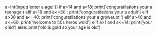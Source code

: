 a=int(input('enter a age:'))
if a>14 and a<18:
    print('conguratilations  your a teenage')
elif a>18 and a<=30 :
    print('conguratilations your a adult')
elif a>30 and a<=40:
    print('conguratilations your a groweupt ')
elif a>40 and a<=60:
    print('welcome to 50s heros wold')
elif a>1 and a<=14:
    print('your chid')
else:
    print('old is gold so your age is old')
